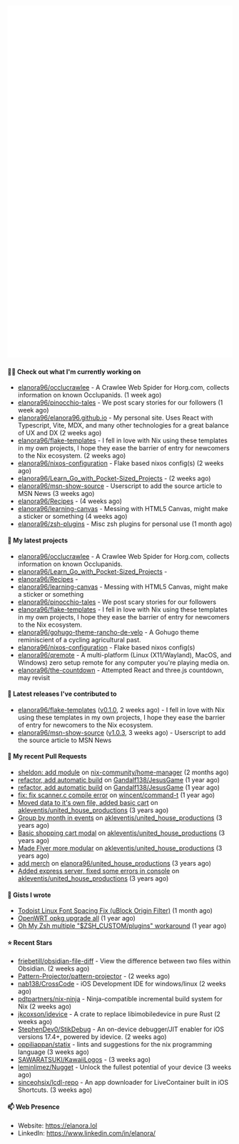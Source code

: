 <p align="center">
    <picture>
      <img alt="Metrics" src="github-metrics.svg" />
    </picture>
</p>

#### 👩‍💻 Check out what I'm currently working on

- [elanora96/occlucrawlee](https://github.com/elanora96/occlucrawlee) - A Crawlee Web Spider for Horg.com, collects information on known Occlupanids. (1 week ago)
- [elanora96/pinocchio-tales](https://github.com/elanora96/pinocchio-tales) - We post scary stories for our followers (1 week ago)
- [elanora96/elanora96.github.io](https://github.com/elanora96/elanora96.github.io) - My personal site. Uses React with Typescript, Vite, MDX, and many other technologies for a great balance of UX and DX (2 weeks ago)
- [elanora96/flake-templates](https://github.com/elanora96/flake-templates) - I fell in love with Nix using these templates in my own projects, I hope they ease the barrier of entry for newcomers to the Nix ecosystem. (2 weeks ago)
- [elanora96/nixos-configuration](https://github.com/elanora96/nixos-configuration) - Flake based nixos config(s) (2 weeks ago)
- [elanora96/Learn_Go_with_Pocket-Sized_Projects](https://github.com/elanora96/Learn_Go_with_Pocket-Sized_Projects) -  (2 weeks ago)
- [elanora96/msn-show-source](https://github.com/elanora96/msn-show-source) - Userscript to add the source article to MSN News (3 weeks ago)
- [elanora96/Recipes](https://github.com/elanora96/Recipes) -  (4 weeks ago)
- [elanora96/learning-canvas](https://github.com/elanora96/learning-canvas) - Messing with HTML5 Canvas, might make a sticker or something (4 weeks ago)
- [elanora96/zsh-plugins](https://github.com/elanora96/zsh-plugins) - Misc zsh plugins for personal use (1 month ago)

#### 🌱 My latest projects

- [elanora96/occlucrawlee](https://github.com/elanora96/occlucrawlee) - A Crawlee Web Spider for Horg.com, collects information on known Occlupanids.
- [elanora96/Learn_Go_with_Pocket-Sized_Projects](https://github.com/elanora96/Learn_Go_with_Pocket-Sized_Projects) - 
- [elanora96/Recipes](https://github.com/elanora96/Recipes) - 
- [elanora96/learning-canvas](https://github.com/elanora96/learning-canvas) - Messing with HTML5 Canvas, might make a sticker or something
- [elanora96/pinocchio-tales](https://github.com/elanora96/pinocchio-tales) - We post scary stories for our followers
- [elanora96/flake-templates](https://github.com/elanora96/flake-templates) - I fell in love with Nix using these templates in my own projects, I hope they ease the barrier of entry for newcomers to the Nix ecosystem.
- [elanora96/gohugo-theme-rancho-de-velo](https://github.com/elanora96/gohugo-theme-rancho-de-velo) - A Gohugo theme reminiscient of a cycling agricultural past.
- [elanora96/nixos-configuration](https://github.com/elanora96/nixos-configuration) - Flake based nixos config(s)
- [elanora96/qremote](https://github.com/elanora96/qremote) - A multi-platform (Linux (X11/Wayland), MacOS, and Windows) zero setup remote for any computer you&#39;re playing media on.
- [elanora96/the-countdown](https://github.com/elanora96/the-countdown) - Attempted React and three.js countdown, may revisit

#### 🔭 Latest releases I've contributed to

- [elanora96/flake-templates](https://github.com/elanora96/flake-templates) ([v0.1.0](https://github.com/elanora96/flake-templates/releases/tag/v0.1.0), 2 weeks ago) - I fell in love with Nix using these templates in my own projects, I hope they ease the barrier of entry for newcomers to the Nix ecosystem.
- [elanora96/msn-show-source](https://github.com/elanora96/msn-show-source) ([v1.0.3](https://github.com/elanora96/msn-show-source/releases/tag/v1.0.3), 3 weeks ago) - Userscript to add the source article to MSN News

#### 🔨 My recent Pull Requests

- [sheldon: add module](https://github.com/nix-community/home-manager/pull/7591) on [nix-community/home-manager](https://github.com/nix-community/home-manager) (2 months ago)
- [refactor, add automatic build](https://github.com/Gandalf138/JesusGame/pull/2) on [Gandalf138/JesusGame](https://github.com/Gandalf138/JesusGame) (1 year ago)
- [refactor, add automatic build](https://github.com/Gandalf138/JesusGame/pull/1) on [Gandalf138/JesusGame](https://github.com/Gandalf138/JesusGame) (1 year ago)
- [fix: fix scanner.c compile error](https://github.com/wincent/command-t/pull/423) on [wincent/command-t](https://github.com/wincent/command-t) (1 year ago)
- [Moved data to it&#39;s own file, added basic cart](https://github.com/akleventis/united_house_productions/pull/5) on [akleventis/united_house_productions](https://github.com/akleventis/united_house_productions) (3 years ago)
- [Group by month in events](https://github.com/akleventis/united_house_productions/pull/4) on [akleventis/united_house_productions](https://github.com/akleventis/united_house_productions) (3 years ago)
- [Basic shopping cart modal](https://github.com/akleventis/united_house_productions/pull/3) on [akleventis/united_house_productions](https://github.com/akleventis/united_house_productions) (3 years ago)
- [Made Flyer more modular](https://github.com/akleventis/united_house_productions/pull/2) on [akleventis/united_house_productions](https://github.com/akleventis/united_house_productions) (3 years ago)
- [add merch](https://github.com/elanora96/united_house_productions/pull/1) on [elanora96/united_house_productions](https://github.com/elanora96/united_house_productions) (3 years ago)
- [Added express server, fixed some errors in console](https://github.com/akleventis/united_house_productions/pull/1) on [akleventis/united_house_productions](https://github.com/akleventis/united_house_productions) (3 years ago)

#### 📓 Gists I wrote

- [Todoist Linux Font Spacing Fix (uBlock Origin Filter)](https://gist.github.com/5efbfed7f06b87afe32be0b1b2450dd0) (1 month ago)
- [OpenWRT opkg upgrade all](https://gist.github.com/6036dee1d40cf168f9528319a80ab4b9) (1 year ago)
- [Oh My Zsh multiple &#34;$ZSH_CUSTOM/plugins&#34; workaround](https://gist.github.com/b2424fa9f70d7549fd0590c58949f686) (1 year ago)

#### ⭐ Recent Stars

- [friebetill/obsidian-file-diff](https://github.com/friebetill/obsidian-file-diff) - View the difference between two files within Obsidian. (2 weeks ago)
- [Pattern-Projector/pattern-projector](https://github.com/Pattern-Projector/pattern-projector) -  (2 weeks ago)
- [nab138/CrossCode](https://github.com/nab138/CrossCode) - iOS Development IDE for windows/linux (2 weeks ago)
- [pdtpartners/nix-ninja](https://github.com/pdtpartners/nix-ninja) - Ninja-compatible incremental build system for Nix (2 weeks ago)
- [jkcoxson/idevice](https://github.com/jkcoxson/idevice) - A crate to replace libimobiledevice in pure Rust (2 weeks ago)
- [StephenDev0/StikDebug](https://github.com/StephenDev0/StikDebug) - An on-device debugger/JIT enabler for iOS versions 17.4&#43;, powered by idevice. (2 weeks ago)
- [oppiliappan/statix](https://github.com/oppiliappan/statix) - lints and suggestions for the nix programming language (3 weeks ago)
- [SAWARATSUKI/KawaiiLogos](https://github.com/SAWARATSUKI/KawaiiLogos) -  (3 weeks ago)
- [leminlimez/Nugget](https://github.com/leminlimez/Nugget) - Unlock the fullest potential of your device (3 weeks ago)
- [sinceohsix/lcdl-repo](https://github.com/sinceohsix/lcdl-repo) - An app downloader for LiveContainer built in iOS Shortcuts. (3 weeks ago)

#### 📫 Web Presence

- Website: https://elanora.lol
- LinkedIn: https://www.linkedin.com/in/elanora/
